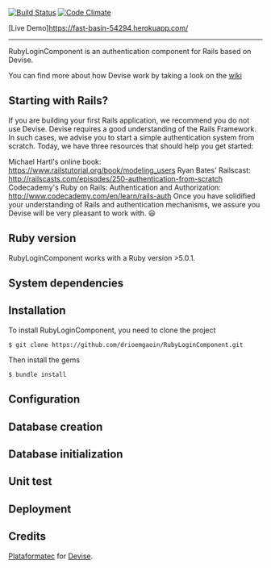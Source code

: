 
[![Build Status](https://travis-ci.org/drioemgaoin/RubyLoginComponent.svg?branch=master)](https://travis-ci.org/drioemgaoin/RubyLoginComponent) [![Code Climate](https://codeclimate.com/github/drioemgaoin/RubyLoginComponent/badges/gpa.svg)](https://codeclimate.com/github/drioemgaoin/RubyLoginComponent)

[Live Demo]https://fast-basin-54294.herokuapp.com/
___
RubyLoginComponent is an authentication component for Rails based on Devise.

You can find more about how Devise work by taking a look on the [wiki](https://github.com/plataformatec/devise)

## Starting with Rails?
If you are building your first Rails application, we recommend you do not use Devise. Devise requires a good understanding of the Rails Framework. In such cases, we advise you to start a simple authentication system from scratch. Today, we have three resources that should help you get started:

Michael Hartl's online book: https://www.railstutorial.org/book/modeling_users
Ryan Bates' Railscast: http://railscasts.com/episodes/250-authentication-from-scratch
Codecademy's Ruby on Rails: Authentication and Authorization: http://www.codecademy.com/en/learn/rails-auth
Once you have solidified your understanding of Rails and authentication mechanisms, we assure you Devise will be very pleasant to work with. 😃

## Ruby version
RubyLoginComponent works with a Ruby version >5.0.1.

## System dependencies

## Installation
To install RubyLoginComponent, you need to clone the project
```
$ git clone https://github.com/drioemgaoin/RubyLoginComponent.git
```

Then install the gems
```
$ bundle install
```

## Configuration

## Database creation

## Database initialization

## Unit test

## Deployment

## Credits
[Plataformatec](https://github.com/plataformatec) for [Devise](https://github.com/plataformatec/devise).

